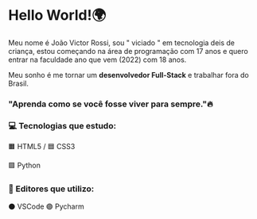 # Hello World!🌍

Meu nome é João Victor Rossi, sou " viciado " em tecnologia deis de criança, estou começando na área de programação com 17 anos e quero entrar na faculdade ano que vem (2022) com 18 anos.

Meu sonho é me tornar um **desenvolvedor Full-Stack** e trabalhar fora do Brasil.


### "Aprenda como se você fosse viver para sempre."🔥

### 💻 Tecnologias que estudo:

🟧 HTML5 / 🟦 CSS3 

🟪 Python


### 📎 Editores que utilizo:

⚫ VSCode
🟣 Pycharm
